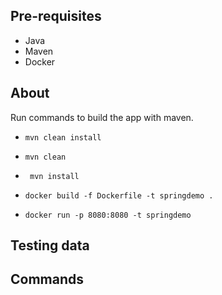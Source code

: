## Pre-requisites

* Java
* Maven
* Docker

## About

Run commands to build the app with maven.

* `mvn clean install`

* `mvn clean`

* ` mvn install`

* `docker build -f Dockerfile -t springdemo . `

* `docker run -p 8080:8080 -t springdemo`

## Testing data

## Commands

